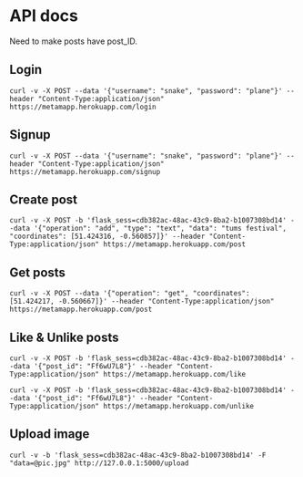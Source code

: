 # API docs

Need to make posts have post_ID.

## Login

`curl -v -X POST --data '{"username": "snake", "password": "plane"}' --header "Content-Type:application/json" https://metamapp.herokuapp.com/login`

## Signup

`curl -v -X POST --data '{"username": "snake", "password": "plane"}' --header "Content-Type:application/json" https://metamapp.herokuapp.com/signup`

## Create post

`curl -v -X POST -b 'flask_sess=cdb382ac-48ac-43c9-8ba2-b1007308bd14' --data '{"operation": "add", "type": "text", "data": "tums festival", "coordinates": [51.424316, -0.560857]}' --header "Content-Type:application/json" https://metamapp.herokuapp.com/post`

## Get posts

`curl -v -X POST --data '{"operation": "get", "coordinates": [51.424217, -0.560667]}' --header "Content-Type:application/json" https://metamapp.herokuapp.com/post`

## Like & Unlike posts

`curl -v -X POST -b 'flask_sess=cdb382ac-48ac-43c9-8ba2-b1007308bd14' --data '{"post_id": "Ff6wU7L8"}' --header "Content-Type:application/json" https://metamapp.herokuapp.com/like`

`curl -v -X POST -b 'flask_sess=cdb382ac-48ac-43c9-8ba2-b1007308bd14' --data '{"post_id": "Ff6wU7L8"}' --header "Content-Type:application/json" https://metamapp.herokuapp.com/unlike`

## Upload image

`curl -v -b 'flask_sess=cdb382ac-48ac-43c9-8ba2-b1007308bd14' -F "data=@pic.jpg" http://127.0.0.1:5000/upload`
